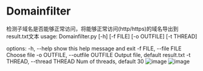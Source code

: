 # Domainfilter
检测子域名是否能够正常访问，将能够正常访问(http/https)的域名导出到result.txt文本
usage: Domainfilter.py [-h] [-f FILE] [-o OUTFILE] [-t THREAD]

options:
  -h, --help            show this help message and exit
  -f FILE, --file FILE  Choose file
  -o OUTFILE, --outfile OUTFILE
                        Output file, default result.txt
  -t THREAD, --thread THREAD
                        Num of threads, default 30
![image](https://github.com/NHotthat/Domainfilter/tree/master/images/1.png)
![image](https://github.com/NHotthat/Domainfilter/tree/master/images/2.png)

